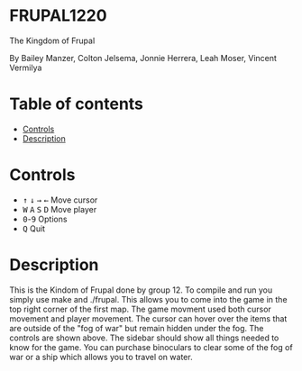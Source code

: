 # FRUPAL1220
The Kingdom of Frupal

By Bailey Manzer, Colton Jelsema, Jonnie Herrera, Leah Moser, Vincent Vermilya
# Table of contents
- [Controls](#controls)
- [Description](#description)
# Controls
- <kbd>↑</kbd> <kbd>↓</kbd> <kbd>→</kbd> <kbd>←</kbd> Move cursor
- <kbd>W</kbd> <kbd>A</kbd> <kbd>S</kbd> <kbd>D</kbd> Move player
- <kbd>0</kbd>-<kbd>9</kbd> Options
- <kbd>Q</kbd> Quit
# Description
This is the Kindom of Frupal done by group 12. To compile and run you simply use make
and ./frupal. This allows you to come into the game in the top right corner of the first map.
The game movment used both cursor movement and player movement. The cursor can hover 
over the items that are outside of the "fog of war" but remain hidden under the fog. 
The controls are shown above. The sidebar should show all things needed to know for the game.
You can purchase binoculars to clear some of the fog of war or a ship which allows you to 
travel on water. 
